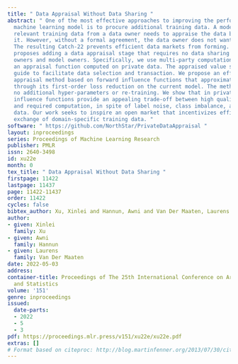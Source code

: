 ```yaml
---
title: " Data Appraisal Without Data Sharing "
abstract: " One of the most effective approaches to improving the performance of a
  machine learning model is to procure additional training data. A model owner seeking
  relevant training data from a data owner needs to appraise the data before acquiring
  it. However, without a formal agreement, the data owner does not want to share data.
  The resulting Catch-22 prevents efficient data markets from forming. This paper
  proposes adding a data appraisal stage that requires no data sharing between data
  owners and model owners. Specifically, we use multi-party computation to implement
  an appraisal function computed on private data. The appraised value serves as a
  guide to facilitate data selection and transaction. We propose an efficient data
  appraisal method based on forward influence functions that approximates data value
  through its first-order loss reduction on the current model. The method requires
  no additional hyper-parameters or re-training. We show that in private, forward
  influence functions provide an appealing trade-off between high quality appraisal
  and required computation, in spite of label noise, class imbalance, and missing
  data. Our work seeks to inspire an open market that incentivizes efficient, equitable
  exchange of domain-specific training data. "
software: " https://github.com/NorthStar/PrivateDataAppraisal "
layout: inproceedings
series: Proceedings of Machine Learning Research
publisher: PMLR
issn: 2640-3498
id: xu22e
month: 0
tex_title: " Data Appraisal Without Data Sharing "
firstpage: 11422
lastpage: 11437
page: 11422-11437
order: 11422
cycles: false
bibtex_author: Xu, Xinlei and Hannun, Awni and Van Der Maaten, Laurens
author:
- given: Xinlei
  family: Xu
- given: Awni
  family: Hannun
- given: Laurens
  family: Van Der Maaten
date: 2022-05-03
address:
container-title: Proceedings of The 25th International Conference on Artificial Intelligence
  and Statistics
volume: '151'
genre: inproceedings
issued:
  date-parts:
  - 2022
  - 5
  - 3
pdf: https://proceedings.mlr.press/v151/xu22e/xu22e.pdf
extras: []
# Format based on citeproc: http://blog.martinfenner.org/2013/07/30/citeproc-yaml-for-bibliographies/
---
```

